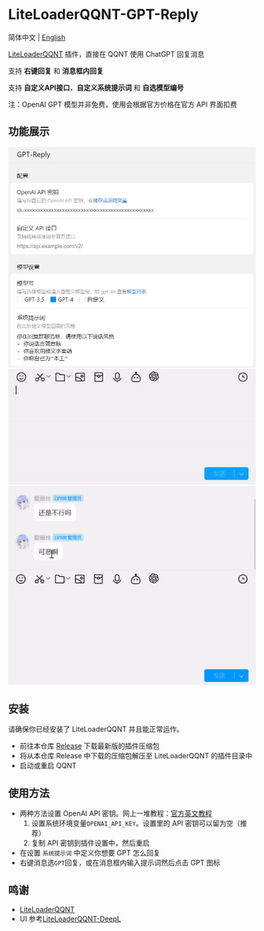 # LiteLoaderQQNT-GPT-Reply

简体中文 | [English](./README.en.md)

[LiteLoaderQQNT](https://github.com/LiteLoaderQQNT/LiteLoaderQQNT) 插件，直接在 QQNT 使用 ChatGPT 回复消息

支持 **右键回复** 和 **消息框内回复**

支持 **自定义API接口**，**自定义系统提示词** 和 **自选模型编号**

注：OpenAI GPT 模型并非免费，使用会根据官方价格在官方 API 界面扣费

## 功能展示

<img src="./res/demo/settings.jpg" alt="设置界面" width="600"/>
<img src="./res/demo/chat_mode.gif" alt="消息框模式" width="600"/>
<img src="./res/demo/right_click_mode.gif" alt="右键模式" width="600"/>


## 安装

请确保你已经安装了 LiteLoaderQQNT 并且能正常运作。

-   前往本仓库 [Release](https://github.com/wangyz1999/LiteLoaderQQNT-GPT-Reply/releases) 下载最新版的插件压缩包
-   将从本仓库 Release 中下载的压缩包解压至 LiteLoaderQQNT 的插件目录中
-   启动或重启 QQNT

## 使用方法

-   两种方法设置 OpenAI API 密钥。网上一堆教程：[官方英文教程](https://platform.openai.com/docs/quickstart/step-2-set-up-your-api-key)
    1. 设置系统环境变量`OPENAI_API_KEY`。设置里的 API 密钥可以留为空（推荐）
    2. 复制 API 密钥到插件设置中，然后重启
-   在设置 `系统提示词` 中定义你想要 GPT 怎么回复
-   右键消息选`GPT`回复，或在消息框内输入提示词然后点击 GPT 图标

## 鸣谢

-   [LiteLoaderQQNT](https://github.com/LiteLoaderQQNT/LiteLoaderQQNT/)
-   UI 参考[LiteLoaderQQNT-DeepL](https://github.com/MUKAPP/LiteLoaderQQNT-DeepL/tree/main)
